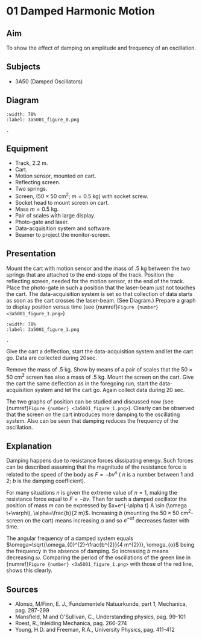 # 01 Damped Harmonic Motion 
    
  
## Aim   
 To show the effect of damping on amplitude and frequency of an oscillation.    
  
## Subjects   
* 3A50 (Damped Oscillators)   

## Diagram
   
```{figure} figures/figure_0.png
:width: 70%  
:label: 3a5001_figure_0.png  

. 
```
     
  
## Equipment   
 *  Track, $2.2\mathrm{~m}$. 
 *  Cart. 
 *  Motion sensor, mounted on cart. 
 *  Reflecting screen. 
 *  Two springs. 
 *  Screen, ($50\times 50\mathrm{~cm^2}$; $m=0.5\mathrm{~kg}$) with socket screw. 
 *  Socket head to mount screen on cart. 
 *  Mass $m=0.5\mathrm{~kg}$. 
 *  Pair of scales with large display. 
 *  Photo-gate and laser. 
 *  Data-acquisition system and software. 
 *  Beamer to project the monitor-screen.
     
  
## Presentation   
Mount the cart with motion sensor and the mass of $.5 \mathrm{~kg}$ between the two springs that are attached to the end-stops of the track. Position the reflecting screen, needed for the motion sensor, at the end of the track. Place the photo-gate in such a position that the laser-beam just not touches the cart. The data-acquisition system is set so that collection of data starts as soon as the cart crosses the laser-beam. (See Diagram.) Prepare a graph to display position versus time (see {numref}`Figure {number} <3a5001_figure_1.png>`) 

```{figure} figures/figure_1.png
:width: 70%  
:label: 3a5001_figure_1.png  

. 
```

Give the cart a deflection, start the data-acquisition system and let the cart go. Data are collected during 20sec.

Remove the mass of $.5 \mathrm{~kg}$. Show by means of a pair of scales that the $50 \times 50 \mathrm{~cm}^{2}$ screen has also a mass of $.5 \mathrm{~kg}$. Mount the screen on the cart. Give the cart the same deflection as in the foregoing run, start the data-acquisition system and let the cart go. Again collect data during 20 sec.

The two graphs of position can be studied and discussed now (see {numref}`Figure {number} <3a5001_figure_1.png>`). Clearly can be observed that the screen on the cart introduces more damping to the oscillating system. Also can be seen that damping reduces the frequency of the oscillation.    
  
## Explanation   
Damping happens due to resistance forces dissipating energy. Such forces can be described assuming that the magnitude of the resistance force is related to the speed of the body as $F=-b v^{n}$ ( $n$ is a number between 1 and 2; $b$ is the damping coefficient).

For many situations $n$ is given the extreme value of $n=1$, making the resistance force equal to $F=-b v$. Then for such a damped oscillator the position of mass $m$ can be expressed by $x=e^{-\alpha t} A \sin (\omega t+\varphi), \alpha=\frac{b}{2 m}$. Increasing $b$ (mounting the $50 \times 50 \mathrm{~cm}^{2}$-screen on the cart) means increasing $\alpha$ and so $e^{-\alpha t}$ decreases faster with time.

The angular frequency of a damped system equals $\omega=\sqrt{\omega_{0}^{2}-\frac{b^{2}}{4 m^{2}}}, \omega_{o}$ being the frequency in the absence of damping. So increasing $b$ means decreasing $\omega$. Comparing the period of the oscillations of the green line in {numref}`Figure {number} <3a5001_figure_1.png>` with those of the red line, shows this clearly.     
  
## Sources
 *  Alonso, M/Finn, E. J., Fundamentele Natuurkunde, part 1, Mechanica, pag. 297-299 
 *  Mansfield, M and O'Sullivan, C., Understanding physics, pag. 99-101 
 *  Roest, R., Inleiding Mechanica, pag. 266-274 
 *  Young, H.D. and Freeman, R.A., University Physics, pag. 411-412
  